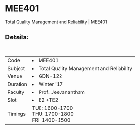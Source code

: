 # MEE401
Total Quality Management and Reliability | MEE401

## Details:
<table>
  <tr>
    <td>Code</td>
    <td><li>MEE401</td>
  </tr>
  <tr>
    <td>Subject</td>
    <td><li>Total Quality Management and Reliability</td>
  </tr>
  <tr>
    <td>Venue</td>
    <td><li>GDN-122</td>
  </tr>
  <tr>  
    <td>Duration</td>
    <td><li>Winter '17</td>
  </tr>
  <tr>  
    <td>Faculty</td>
    <td><li>Prof. Jeevanantham</td>
  </tr> <tr>  
    <td>Slot</td>
    <td><li>E2 +TE2</td>
  </tr>
  <tr>
  <td>Timings</td>
  <td>TUE: 1600-1700<br>THU: 1700-1800<br>FRI: 1400-1500</td>
</table>
